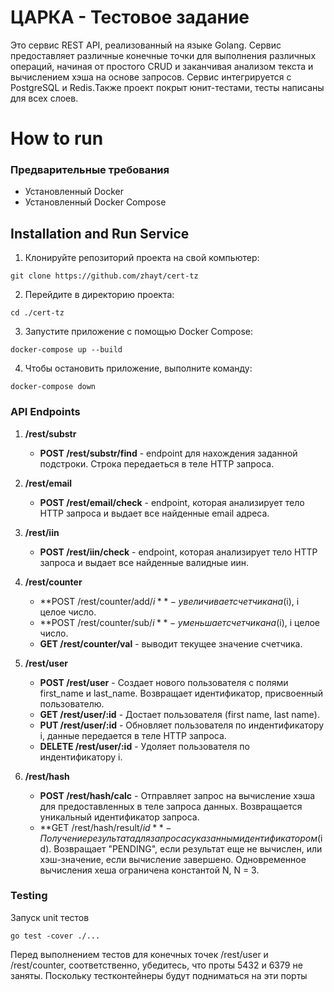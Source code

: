 # ЦАРКА - Тестовое задание

Это сервис REST API, реализованный на языке Golang. Сервис предоставляет различные конечные точки для выполнения различных операций, начиная от простого CRUD и заканчивая анализом текста и вычислением хэша на основе запросов. Сервис интегрируется с PostgreSQL и Redis.Также проект покрыт юнит-тестами, тесты написаны для всех слоев.

# How to run
### Предварительные требования
-  Установленный Docker
- Установленный Docker Compose
## Installation and Run Service

1. Клонируйте репозиторий проекта на свой компьютер:
```shell
git clone https://github.com/zhayt/cert-tz
```
2. Перейдите в директорию проекта:
```shell
cd ./cert-tz
```
3. Запустите приложение с помощью Docker Compose:
```shell
docker-compose up --build
```
4. Чтобы остановить приложение, выполните команду:
```shell
docker-compose down
```


### API Endpoints
1. **/rest/substr**
    - **POST /rest/substr/find** - endpoint для нахождения заданной подстроки. Строка
      передаеться в теле HTTP запроса.
2. **/rest/email**
    - **POST /rest/email/check** - endpoint, которая анализирует тело HTTP запроса и
      выдает все найденные email адреса.
3. **/rest/iin**
    - **POST /rest/iin/check** - endpoint, которая анализирует тело HTTP запроса и
      выдает все найденные валидные иин.

4. **/rest/counter**
    - **POST /rest/counter/add/$i** - увеличивает счетчика на ($i), i целое число.
    - **POST /rest/counter/sub/$i** - уменьшает счетчика на ($i), i целое число.
    - **GET /rest/counter/val** - выводит текущее значение счетчика.

5. **/rest/user**
    - **POST /rest/user** - Создает нового пользователя с полями first_name и last_name. Возвращает идентификатор, присвоенный пользователю.
    - **GET /rest/user/:id** - Достает пользователя (first name, last name).
    - **PUT /rest/user/:id** - Обновляет пользователя по индентификатору i, данные передается в теле HTTP запроса.
    - **DELETE /rest/user/:id** - Удоляет пользователя по индентификатору i.

6. **/rest/hash**
    - **POST /rest/hash/calc** - Отправляет запрос на вычисление хэша для предоставленных в теле запроса данных. Возвращается уникальный идентификатор запроса.
    - **GET /rest/hash/result/$id** - Получение результата для запроса с указанным идентификатором ($id). Возвращает "PENDING", если результат еще не вычислен, или хэш-значение, если вычисление завершено.
    Одновременное вычисления хеша ограничена константой N, N = 3.   

### Testing
Запуск unit тестов
```shell
go test -cover ./...
```
Перед выполнением тестов для конечных точек /rest/user и /rest/counter, соответственно, убедитесь, что проты 5432 и 6379 не заняты. Поскольку тестконтейнеры будут подниматься на эти порты
